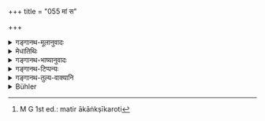 +++
title = "055 मां स"

+++

<details><summary>गङ्गानथ-मूलानुवादः</summary>

‘Me he (māṃ-sa) will devour in the next world, whose meat I eat in this’—this is the ‘meatness’ (māṃsatva) of the ‘meat’ (māṃsa), as the wise ones declare.—(55).
</details>

<details><summary>मेधातिथिः</summary>

नामधेयनिर्वचनम् अर्थवादः । **मां स भक्षयिता** । स इति सर्वनाम सामान्यापेक्षं योग्येनार्थेन निराकाङ्क्षीकरोति[^१४२] यस्य मांसम् अश्नाति ॥ ५.५५ ॥


[^१४२]:
     M G 1st ed.: matir ākāṅkṣīkaroti
</details>

<details><summary>गङ्गानथ-भाष्यानुवादः</summary>

This explanation of the name is a commendatory description.

‘*Māṃ sa bhakṣayitā*’,—‘*He will eat* me.’—‘The general pronoun ‘*saḥ*,’ ‘he,’ has its particular character pointed out by what follows—‘*whose meat I eat here*.’—(55).
</details>

<details><summary>गङ्गानथ-टिप्पन्यः</summary>

*Cf*. The Mahābhārata 13.116.35.

This verse is quoted in *Vīramitrodaya* (Āhnika, p. 531);—and in
*Sṛmtisāroddhāra* (p. 301).
</details>

<details><summary>गङ्गानथ-तुल्य-वाक्यानि</summary>

**(verses 5.54-55)  
**

See Comparative notes for [Verse 5.54].
</details>

<details><summary>Bühler</summary>

055	'Me he (mam sah)' will devour in the next (world), whose flesh I eat in this (life); the wise declare this (to be) the real meaning of the word 'flesh' (mamsah).
</details>
